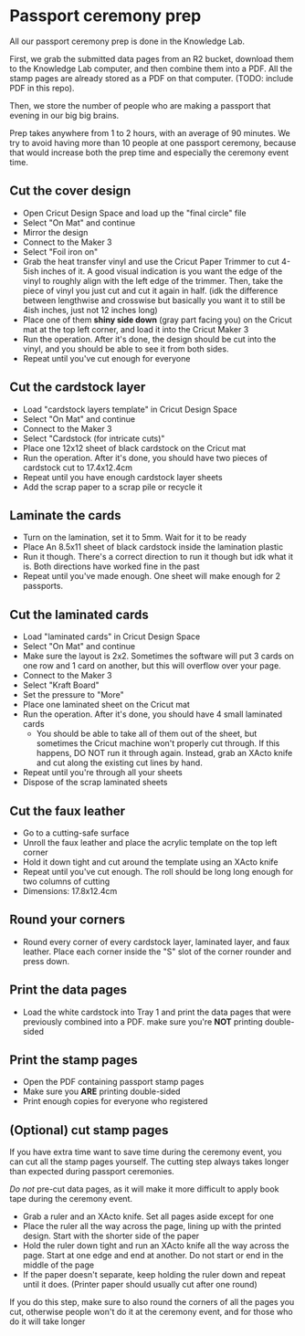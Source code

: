 # Passport ceremony prep

All our passport ceremony prep is done in the Knowledge Lab.

First, we grab the submitted data pages from an R2 bucket, download them to the Knowledge Lab computer, and then combine them into a PDF. All the stamp pages are already stored as a PDF on that computer. (TODO: include PDF in this repo).

Then, we store the number of people who are making a passport that evening in our big big brains.

Prep takes anywhere from 1 to 2 hours, with an average of 90 minutes. We try to avoid having more than 10 people at one passport ceremony, because that would increase both the prep time and especially the ceremony event time.

## Cut the cover design

- Open Cricut Design Space and load up the "final circle" file
- Select "On Mat" and continue
- Mirror the design
- Connect to the Maker 3
- Select "Foil iron on"
- Grab the heat transfer vinyl and use the Cricut Paper Trimmer to cut 4-5ish inches of it. A good visual indication is you want the edge of the vinyl to roughly align with the left edge of the trimmer. Then, take the piece of vinyl you just cut and cut it again in half. (idk the difference between lengthwise and crosswise but basically you want it to still be 4ish inches, just not 12 inches long)
- Place one of them **shiny side down** (gray part facing you) on the Cricut mat at the top left corner, and load it into the Cricut Maker 3
- Run the operation. After it's done, the design should be cut into the vinyl, and you should be able to see it from both sides.
- Repeat until you've cut enough for everyone

## Cut the cardstock layer

- Load "cardstock layers template" in Cricut Design Space
- Select "On Mat" and continue
- Connect to the Maker 3
- Select "Cardstock (for intricate cuts)"
- Place one 12x12 sheet of black cardstock on the Cricut mat
- Run the operation. After it's done, you should have two pieces of cardstock cut to 17.4x12.4cm
- Repeat until you have enough cardstock layer sheets
- Add the scrap paper to a scrap pile or recycle it

## Laminate the cards

- Turn on the lamination, set it to 5mm. Wait for it to be ready
- Place An 8.5x11 sheet of black cardstock inside the lamination plastic
- Run it though. There's a correct direction to run it though but idk what it is. Both directions have worked fine in the past
- Repeat until you've made enough. One sheet will make enough for 2 passports.

## Cut the laminated cards

- Load "laminated cards" in Cricut Design Space
- Select "On Mat" and continue
- Make sure the layout is 2x2. Sometimes the software will put 3 cards on one row and 1 card on another, but this will overflow over your page.
- Connect to the Maker 3
- Select "Kraft Board"
- Set the pressure to "More"
- Place one laminated sheet on the Cricut mat
- Run the operation. After it's done, you should have 4 small laminated cards
  - You should be able to take all of them out of the sheet, but sometimes the Cricut machine won't properly cut through. If this happens, DO NOT run it through again. Instead, grab an XActo knife and cut along the existing cut lines by hand.
- Repeat until you're through all your sheets
- Dispose of the scrap laminated sheets

## Cut the faux leather

- Go to a cutting-safe surface
- Unroll the faux leather and place the acrylic template on the top left corner
- Hold it down tight and cut around the template using an XActo knife
- Repeat until you've cut enough. The roll should be long long enough for two columns of cutting
- Dimensions: 17.8x12.4cm

## Round your corners

- Round every corner of every cardstock layer, laminated layer, and faux leather. Place each corner inside the "S" slot of the corner rounder and press down.

## Print the data pages

- Load the white cardstock into Tray 1 and print the data pages that were previously combined into a PDF. make sure you're **NOT** printing double-sided

## Print the stamp pages

- Open the PDF containing passport stamp pages
- Make sure you **ARE** printing double-sided
- Print enough copies for everyone who registered

## (Optional) cut stamp pages

If you have extra time want to save time during the ceremony event, you can cut all the stamp pages yourself. The cutting step always takes longer than expected during passport ceremonies.

_Do not_ pre-cut data pages, as it will make it more difficult to apply book tape during the ceremony event.

- Grab a ruler and an XActo knife. Set all pages aside except for one
- Place the ruler all the way across the page, lining up with the printed design. Start with the shorter side of the paper
- Hold the ruler down tight and run an XActo knife all the way across the page. Start at one edge and end at another. Do not start or end in the middle of the page
- If the paper doesn't separate, keep holding the ruler down and repeat until it does. (Printer paper should usually cut after one round)

If you do this step, make sure to also round the corners of all the pages you cut, otherwise people won't do it at the ceremony event, and for those who do it will take longer
